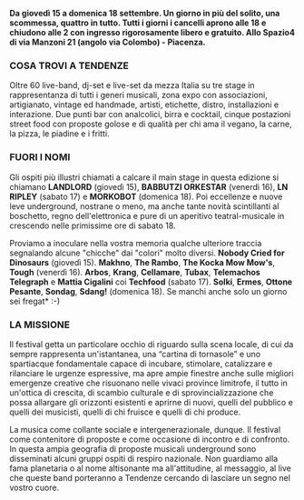 **Da giovedì 15 a domenica 18 settembre. Un giorno in più del solito, una scommessa, quattro in tutto. Tutti i giorni i cancelli aprono alle 18 e chiudono alle 2 con ingresso rigorosamente libero e gratuito. Allo Spazio4 di via Manzoni 21 (angolo via Colombo) - Piacenza.**

### COSA TROVI A TENDENZE

Oltre 60 live-band, dj-set e live-set da mezza Italia su tre stage in rappresentanza di tutti i generi musicali, zona expo con associazioni, artigianato, vintage ed handmade, artisti, etichette, distro, installazioni e interazione. Due punti bar con analcolici, birra e cocktail, cinque postazioni street food con proposte golose e di qualità per chi ama il vegano, la carne, la pizza, le piadine e i fritti.

### FUORI I NOMI
Gli ospiti più illustri chiamati a calcare il main stage in questa edizione si chiamano **LANDLORD** (giovedì 15), **BABBUTZI ORKESTAR** (venerdì 16), **LN RIPLEY** (sabato 17) e **MORKOBOT** (domenica 18). Poi eccellenze e nuove leve underground, nostrane o meno, ma anche tante novità scintillanti al boschetto, regno dell'elettronica e pure di un aperitivo teatral-musicale in crescendo nelle primissime ore di sabato 18.

Proviamo a inoculare nella vostra memoria qualche ulteriore traccia segnalando alcune "chicche" dai "colori" molto diversi. **Nobody Cried for Dinosaurs** (giovedì 15). **Makhno**, **The Rambo**, **The Kocka Mow Mow's**, **Tough** (venerdì 16). **Arbos**, **Krang**, **Cellamare**, **Tubax**, **Telemachos Telegraph** e **Mattia Cigalini** coi **Techfood** (sabato 17). **Solki**, **Ermes**, **Ottone Pesante**, **Sondag**, **Sdang!** (domenica 18). Se manchi anche solo un giorno sei fregat* :-)

### LA MISSIONE

Il festival getta un particolare occhio di riguardo sulla scena locale, di cui da sempre rappresenta un'istantanea, una “cartina di tornasole” e uno spartiacque fondamentale capace di incubare, stimolare, catalizzare e rilanciare le urgenze espressive, ma apre ampie finestre anche sulle migliori emergenze creative che risuonano nelle vivaci province limitrofe, il tutto in un'ottica di crescita, di scambio culturale e di sprovincializzazione che possa allargare gli orizzonti esistenti e aprirne di nuovi, quelli del pubblico e quelli dei musicisti, quelli di chi fruisce e quelli di chi produce.

La musica come collante sociale e intergenerazionale, dunque. Il festival come contenitore di proposte e come occasione di incontro e di confronto. In questa ampia geografia di proposte musicali underground sono disseminati alcuni gruppi ospiti di respiro nazionale. Non guardiamo alla fama planetaria o al nome altisonante ma all'attitudine, al messaggio, al live che queste band porteranno a Tendenze cercando di lasciare un segno nel vostro cuore.

